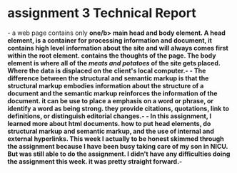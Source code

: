 <h1> assignment 3 Technical Report</h1>
- a web page contains only <b>one/b> main head and body element. A head element, is a container for processing information and document, it contains high level information about the site and will always comes first within the root element. contains the thoughts of the page. The body element is where all of the <i> meats and potatoes</i> of the site gets placed. Where the data is displaced on the client's local computer.-
- The difference between the structural and semantic markup is that the structural markup embodies information about the structure of a document and the semantic markup reinforces the information of the document. it can be use to place a emphasis on a word or phrase, or identify a word as being strong. they provide citations, quotations, link to definitions, or distinguish editorial changes.-
- In this assignment, I learned more about html documents. how to put head elements, do structural markup and semantic markup, and the use of internal and external hyperlinks. This week I actually to be honest skimmed through the assignment because I have been busy taking care of my son in NICU. But was still able to do the assignment. I didn't have any difficulties doing the assignment this week. it was pretty straight forward.-
